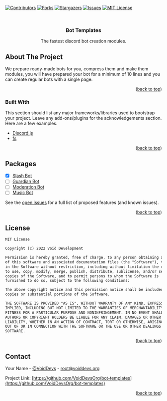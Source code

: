 <div id="top"></div>

[![Contributors][contributors-shield]][contributors-url]
[![Forks][forks-shield]][forks-url]
[![Stargazers][stars-shield]][stars-url]
[![Issues][issues-shield]][issues-url]
[![MIT License][license-shield]][license-url]


<!-- PROJECT LOGO -->
<br />
<div align="center">
  <h3 align="center">Bot Templates</h3>

  <p align="center">
    The fastest discord bot creation modules.
  </p>
</div>


<!-- ABOUT THE PROJECT -->
## About The Project

We prepare ready-made bots for you, compress them and make them modules, you will have prepared your bot for a minimum of 10 lines and you can create regular bots with a single page.

<p align="right">(<a href="#top">back to top</a>)</p>



### Built With

This section should list any major frameworks/libraries used to bootstrap your project. Leave any add-ons/plugins for the acknowledgements section. Here are a few examples.

* [Discord.js](https://www.npmjs.com/package/discord.js)
* [fs](https://www.npmjs.com/package/fs)

<p align="right">(<a href="#top">back to top</a>)</p>

<!-- PACKAGES -->
## Packages

- [x] [Slash Bot](https://npmjs.com/package/@voiddevs.org/slashbot)
- [ ] [Guardian Bot](https://npmjs.com/package/@voiddevs.org/guardianbot)
- [ ] [Moderation Bot](https://npmjs.com/package/@voiddevs.org/modeartionbot)
- [ ] [Music Bot](https://npmjs.com/package/@voiddevs.org/musicbot)

See the [open issues](https://github.com/VoidDevsorg/bot-templates/issues) for a full list of proposed features (and known issues).

<p align="right">(<a href="#top">back to top</a>)</p>


<!-- LICENSE -->
## License

```txt
MIT License

Copyright (c) 2022 Void Development

Permission is hereby granted, free of charge, to any person obtaining a copy
of this software and associated documentation files (the "Software"), to deal
in the Software without restriction, including without limitation the rights
to use, copy, modify, merge, publish, distribute, sublicense, and/or sell
copies of the Software, and to permit persons to whom the Software is
furnished to do so, subject to the following conditions:

The above copyright notice and this permission notice shall be included in all
copies or substantial portions of the Software.

THE SOFTWARE IS PROVIDED "AS IS", WITHOUT WARRANTY OF ANY KIND, EXPRESS OR
IMPLIED, INCLUDING BUT NOT LIMITED TO THE WARRANTIES OF MERCHANTABILITY,
FITNESS FOR A PARTICULAR PURPOSE AND NONINFRINGEMENT. IN NO EVENT SHALL THE
AUTHORS OR COPYRIGHT HOLDERS BE LIABLE FOR ANY CLAIM, DAMAGES OR OTHER
LIABILITY, WHETHER IN AN ACTION OF CONTRACT, TORT OR OTHERWISE, ARISING FROM,
OUT OF OR IN CONNECTION WITH THE SOFTWARE OR THE USE OR OTHER DEALINGS IN THE
SOFTWARE.

```

<p align="right">(<a href="#top">back to top</a>)</p>



<!-- CONTACT -->
## Contact

Your Name - [@VoidDevs](https://twitter.com/voiddevs) - root@voiddevs.org

Project Link: [https://github.com/VoidDevsOrg/bot-templates](https://github.com/VoidDevsOrg/bot-templates)

<p align="right">(<a href="#top">back to top</a>)</p>

<!-- MARKDOWN LINKS & IMAGES -->
[contributors-shield]: https://img.shields.io/github/contributors/VoidDevsorg/bot-templates.svg?style=for-the-badge
[contributors-url]: https://github.com/VoidDevsorg/bot-templates/graphs/contributors
[forks-shield]: https://img.shields.io/github/forks/VoidDevsorg/bot-templates.svg?style=for-the-badge
[forks-url]: https://github.com/VoidDevsorg/bot-templates/network/members
[stars-shield]: https://img.shields.io/github/stars/VoidDevsorg/bot-templates.svg?style=for-the-badge
[stars-url]: https://github.com/VoidDevsorg/bot-templates/stargazers
[issues-shield]: https://img.shields.io/github/issues/VoidDevsorg/bot-templates.svg?style=for-the-badge
[issues-url]: https://github.com/VoidDevsorg/bot-templates/issues
[license-shield]: https://img.shields.io/github/license/VoidDevsorg/bot-templates.svg?style=for-the-badge
[license-url]: https://github.com/VoidDevsorg/bot-templates/blob/master/LICENSE

